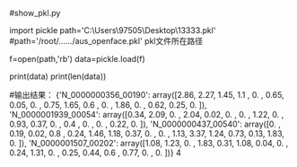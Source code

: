 #show_pkl.py
 
import pickle
path='C:\\Users\\97505\\Desktop\\13333.pkl'   #path='/root/……/aus_openface.pkl'   pkl文件所在路径
	   
f=open(path,'rb')
data=pickle.load(f)
 
print(data)
print(len(data))
 
#输出结果：
{'N_0000000356_00190': array([2.86, 2.27, 1.45, 1.1 , 0.  , 0.65, 0.05, 0.  , 0.75, 1.65, 0.6 , 0.  , 1.86, 0.  , 0.62, 0.25, 0.  ]),
 'N_0000001939_00054': array([0.34, 2.09, 0.  , 2.04, 0.02, 0.  , 0.  , 1.22, 0.  , 0.93, 0.37, 0.  , 0.4 , 0.  , 0.  , 0.22, 0.  ]),
 'N_0000000437_00540': array([0.  , 0.19, 0.02, 0.8 , 0.24, 1.46, 1.18, 0.37, 0.  , 0.  , 1.13, 3.37, 1.24, 0.73, 0.13, 1.83, 0.  ]),
 'N_0000001507_00202': array([1.08, 1.23, 0.  , 1.83, 0.31, 1.08, 0.04, 0.  , 0.24, 1.31, 0.  , 0.25, 0.44, 0.6 , 0.77, 0.  , 0.  ])}
4
